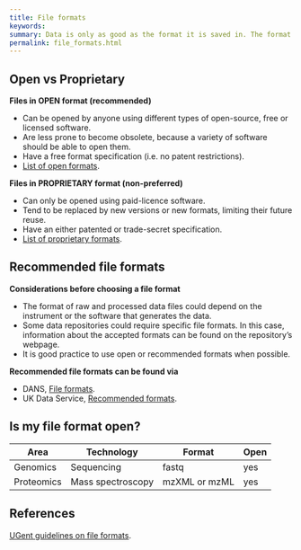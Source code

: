 ```yaml
---
title: File formats
keywords:
summary: Data is only as good as the format it is saved in. The format of a file determines which programs can be used to access it.
permalink: file_formats.html
---
```


## Open vs Proprietary
**Files in OPEN format (recommended)**
* Can be opened by anyone using different types of open-source, free or licensed software.
* Are less prone to become obsolete, because a variety of software should be able to open them.
* Have a free format specification (i.e. no patent restrictions).
* [List of open formats](https://en.wikipedia.org/wiki/List_of_open_formats).

**Files in PROPRIETARY format (non-preferred)**
* Can only be opened using paid-licence software.
* Tend to be replaced by new versions or new formats, limiting their future reuse.
* Have an either patented or trade-secret specification.
* [List of proprietary formats]( https://en.wikipedia.org/wiki/Proprietary_format).

## Recommended file formats
**Considerations before choosing a file format**
* The format of raw and processed data files could depend on the instrument or the software that generates the data.
* Some data repositories could require specific file formats. In this case, information about the accepted formats can be found on the repository’s webpage.
* It is good practice to use open or recommended formats when possible.

**Recommended file formats can be found via**
* DANS, [File formats](https://dans.knaw.nl/en/about/services/easy/information-about-depositing-data/before-depositing/file-formats).
* UK Data Service, [Recommended formats](https://www.ukdataservice.ac.uk/manage-data/format/recommended-formats).


## Is my file format open? <!--- this section needs work. Should we include the best-practice open format for each area and technology? There is no way we can include all possible file formats --->

| Area | Technology | Format | Open |
|------------|-------------------|---------------|------|
| Genomics | Sequencing | fastq | yes |
| Proteomics | Mass spectroscopy | mzXML or mzML | yes |

## References
[UGent guidelines on file formats](https://www.ugent.be/en/research/datamanagement/during-research/collection.htm#Fileformats).
